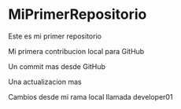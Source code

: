# MiPrimerRepositorio
Este es mi primer repositorio

Mi primera contribucion local para GitHub

Un commit mas desde GitHub

Una actualizacion mas

Cambios desde mi rama local llamada developer01